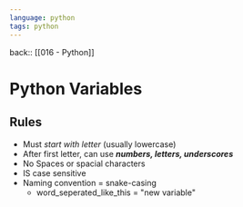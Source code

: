 ```yaml
---
language: python
tags: python
---
```


back:: [[016 - Python]]

# Python Variables

## Rules
- Must *start with letter* (usually lowercase)
- After first letter, can use ***numbers, letters, underscores***
- No Spaces or spacial characters
- IS case sensitive
- Naming convention = snake-casing
	- word_seperated_like_this = "new variable"